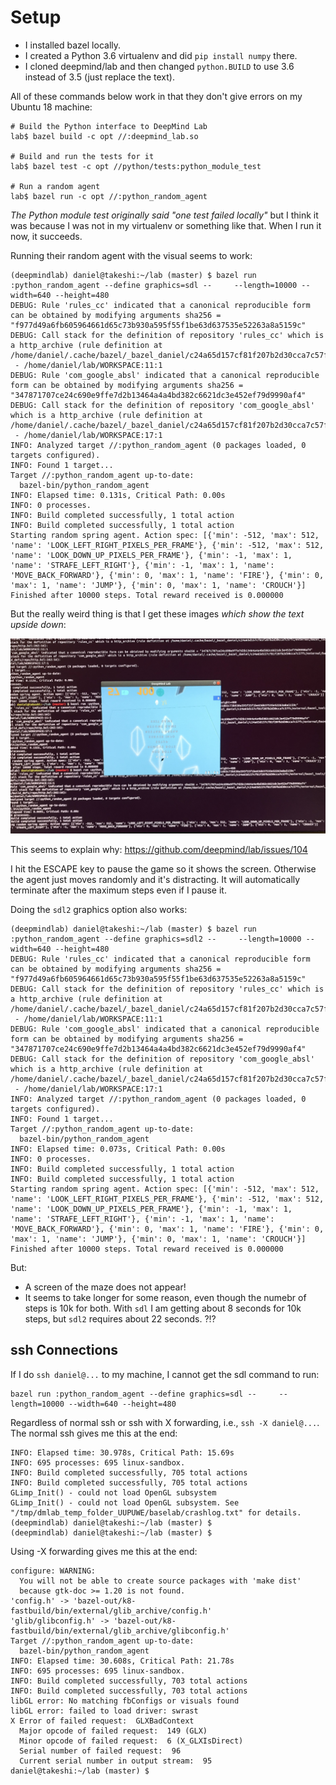 # Setup

- I installed bazel locally. 
- I created a Python 3.6 virtualenv and did `pip install numpy` there.
- I cloned deepmind/lab and then changed `python.BUILD` to use 3.6 instead of 3.5 (just replace the text).

All of these commands below work in that they don't give errors on my Ubuntu 18 machine:

```
# Build the Python interface to DeepMind Lab
lab$ bazel build -c opt //:deepmind_lab.so

# Build and run the tests for it
lab$ bazel test -c opt //python/tests:python_module_test

# Run a random agent
lab$ bazel run -c opt //:python_random_agent
```

*The Python module test originally said "one test failed locally"* but I think it was because I was not in my virtualenv or something like that. When I run it now, it succeeds.

Running their random agent with the visual seems to work:

```
(deepmindlab) daniel@takeshi:~/lab (master) $ bazel run :python_random_agent --define graphics=sdl --     --length=10000 --width=640 --height=480
DEBUG: Rule 'rules_cc' indicated that a canonical reproducible form can be obtained by modifying arguments sha256 = "f977d49a6fb605964661d65c73b930a595f55f1be63d637535e52263a8a5159c"
DEBUG: Call stack for the definition of repository 'rules_cc' which is a http_archive (rule definition at /home/daniel/.cache/bazel/_bazel_daniel/c24a65d157cf81f207b2d30cca7c57fc/external/bazel_tools/tools/build_defs/repo/http.bzl:262:16):
 - /home/daniel/lab/WORKSPACE:11:1
DEBUG: Rule 'com_google_absl' indicated that a canonical reproducible form can be obtained by modifying arguments sha256 = "347871707ce24c690e9ffe7d2b13464a4a4bd382c6621dc3e452ef79d9990af4"
DEBUG: Call stack for the definition of repository 'com_google_absl' which is a http_archive (rule definition at /home/daniel/.cache/bazel/_bazel_daniel/c24a65d157cf81f207b2d30cca7c57fc/external/bazel_tools/tools/build_defs/repo/http.bzl:262:16):
 - /home/daniel/lab/WORKSPACE:17:1
INFO: Analyzed target //:python_random_agent (0 packages loaded, 0 targets configured).
INFO: Found 1 target...
Target //:python_random_agent up-to-date:
  bazel-bin/python_random_agent
INFO: Elapsed time: 0.131s, Critical Path: 0.00s
INFO: 0 processes.
INFO: Build completed successfully, 1 total action
INFO: Build completed successfully, 1 total action
Starting random spring agent. Action spec: [{'min': -512, 'max': 512, 'name': 'LOOK_LEFT_RIGHT_PIXELS_PER_FRAME'}, {'min': -512, 'max': 512, 'name': 'LOOK_DOWN_UP_PIXELS_PER_FRAME'}, {'min': -1, 'max': 1, 'name': 'STRAFE_LEFT_RIGHT'}, {'min': -1, 'max': 1, 'name': 'MOVE_BACK_FORWARD'}, {'min': 0, 'max': 1, 'name': 'FIRE'}, {'min': 0, 'max': 1, 'name': 'JUMP'}, {'min': 0, 'max': 1, 'name': 'CROUCH'}]
Finished after 10000 steps. Total reward received is 0.000000
```

But the really weird thing is that I get these images *which show the text upside down*: 

![](IMG_5591_upside_down.JPG)

This seems to explain why: https://github.com/deepmind/lab/issues/104 

I hit the ESCAPE key to pause the game so it shows the screen. Otherwise the agent just moves randomly and it's distracting. It will automatically terminate after the maximum steps even if I pause it.

Doing the `sdl2` graphics option also works:

```
(deepmindlab) daniel@takeshi:~/lab (master) $ bazel run :python_random_agent --define graphics=sdl2 --     --length=10000 --width=640 --height=480
DEBUG: Rule 'rules_cc' indicated that a canonical reproducible form can be obtained by modifying arguments sha256 = "f977d49a6fb605964661d65c73b930a595f55f1be63d637535e52263a8a5159c"
DEBUG: Call stack for the definition of repository 'rules_cc' which is a http_archive (rule definition at /home/daniel/.cache/bazel/_bazel_daniel/c24a65d157cf81f207b2d30cca7c57fc/external/bazel_tools/tools/build_defs/repo/http.bzl:262:16):
 - /home/daniel/lab/WORKSPACE:11:1
DEBUG: Rule 'com_google_absl' indicated that a canonical reproducible form can be obtained by modifying arguments sha256 = "347871707ce24c690e9ffe7d2b13464a4a4bd382c6621dc3e452ef79d9990af4"
DEBUG: Call stack for the definition of repository 'com_google_absl' which is a http_archive (rule definition at /home/daniel/.cache/bazel/_bazel_daniel/c24a65d157cf81f207b2d30cca7c57fc/external/bazel_tools/tools/build_defs/repo/http.bzl:262:16):
 - /home/daniel/lab/WORKSPACE:17:1
INFO: Analyzed target //:python_random_agent (0 packages loaded, 0 targets configured).
INFO: Found 1 target...
Target //:python_random_agent up-to-date:
  bazel-bin/python_random_agent
INFO: Elapsed time: 0.073s, Critical Path: 0.00s
INFO: 0 processes.
INFO: Build completed successfully, 1 total action
INFO: Build completed successfully, 1 total action
Starting random spring agent. Action spec: [{'min': -512, 'max': 512, 'name': 'LOOK_LEFT_RIGHT_PIXELS_PER_FRAME'}, {'min': -512, 'max': 512, 'name': 'LOOK_DOWN_UP_PIXELS_PER_FRAME'}, {'min': -1, 'max': 1, 'name': 'STRAFE_LEFT_RIGHT'}, {'min': -1, 'max': 1, 'name': 'MOVE_BACK_FORWARD'}, {'min': 0, 'max': 1, 'name': 'FIRE'}, {'min': 0, 'max': 1, 'name': 'JUMP'}, {'min': 0, 'max': 1, 'name': 'CROUCH'}]
Finished after 10000 steps. Total reward received is 0.000000
```

But:

- A screen of the maze does not appear!
- It seems to take longer for some reason, even though the numebr of steps is 10k for both. With `sdl` I am getting about 8 seconds for 10k steps, but `sdl2` requires about 22 seconds. ?!?


## ssh Connections

If I do `ssh daniel@...` to my machine, I cannot get the sdl command to run:

```
bazel run :python_random_agent --define graphics=sdl --     --length=10000 --width=640 --height=480
```

Regardless of normal ssh or ssh with X forwarding, i.e., `ssh -X daniel@...`. The normal ssh gives me this at the end:

```
INFO: Elapsed time: 30.978s, Critical Path: 15.69s
INFO: 695 processes: 695 linux-sandbox.
INFO: Build completed successfully, 705 total actions
INFO: Build completed successfully, 705 total actions
GLimp_Init() - could not load OpenGL subsystem
GLimp_Init() - could not load OpenGL subsystem. See "/tmp/dmlab_temp_folder_UUPUWE/baselab/crashlog.txt" for details.(deepmindlab) daniel@takeshi:~/lab (master) $
(deepmindlab) daniel@takeshi:~/lab (master) $
```

Using -X forwarding gives me this at the end:

```
configure: WARNING:
  You will not be able to create source packages with 'make dist'
  because gtk-doc >= 1.20 is not found.
'config.h' -> 'bazel-out/k8-fastbuild/bin/external/glib_archive/config.h'
'glib/glibconfig.h' -> 'bazel-out/k8-fastbuild/bin/external/glib_archive/glibconfig.h'
Target //:python_random_agent up-to-date:
  bazel-bin/python_random_agent
INFO: Elapsed time: 30.608s, Critical Path: 21.78s
INFO: 695 processes: 695 linux-sandbox.
INFO: Build completed successfully, 703 total actions
INFO: Build completed successfully, 703 total actions
libGL error: No matching fbConfigs or visuals found
libGL error: failed to load driver: swrast
X Error of failed request:  GLXBadContext
  Major opcode of failed request:  149 (GLX)
  Minor opcode of failed request:  6 (X_GLXIsDirect)
  Serial number of failed request:  96
  Current serial number in output stream:  95
daniel@takeshi:~/lab (master) $
```
